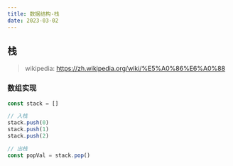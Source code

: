 ```yaml
---
title: 数据结构-栈
date: 2023-03-02
---
```


## 栈

> wikipedia: https://zh.wikipedia.org/wiki/%E5%A0%86%E6%A0%88

### 数组实现

```js
const stack = []

// 入栈
stack.push(0)
stack.push(1)
stack.push(2)

// 出栈
const popVal = stack.pop()
```
